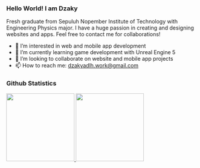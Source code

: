 ### Hello World! I am Dzaky

Fresh graduate from Sepuluh Nopember Institute of Technology with Engineering Physics major. I have a huge passion in creating and designing websites and apps. Feel free to contact me for collaborations!

- 👀 I’m interested in web and mobile app development
- 🌱 I’m currently learning game development with Unreal Engine 5
- 💞️ I’m looking to collaborate on website and mobile app projects
- 📫 How to reach me: dzakyadlh.work@gmail.com

### Github Statistics

<p align="left">
<a href="https://github.com/dzakyadlh">
  <img height="180em" src="https://github-readme-stats-eight-theta.vercel.app/api?username=dzakyadlh&show_icons=true&theme=algolia&include_all_commits=true&count_private=true"/>
  <img height="180em" src="https://github-readme-stats-eight-theta.vercel.app/api/top-langs/?username=dzakyadlh&layout=compact&langs_count=8&theme=algolia"/>
</a>
</p>
